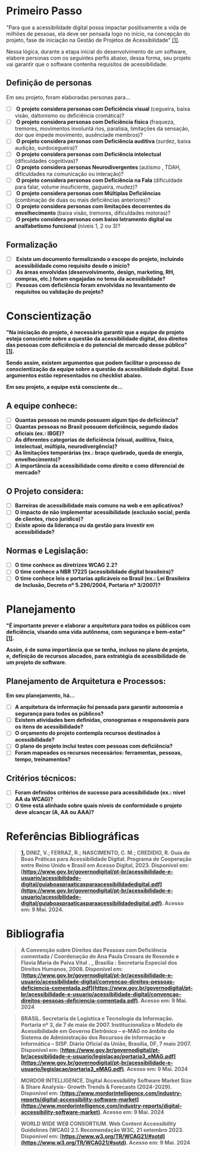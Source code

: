# Primeiro Passo

"Para que a acessibilidade digital possa impactar positivamente a vida de milhões de pessoas, ela deve ser pensada logo no início, na concepção do projeto, fase de iniciação na Gestão de Projetos de Acessibilidade" <a id="TEC1" href="#RP1">[1]</a>.

Nessa lógica, durante a etapa inicial do desenvolvimento de um software, elabore personas com os seguintes perfis abaixo, dessa forma, seu projeto vai garantir que o software contenha requisitos de acessibilidade.

## Definição de personas
Em seu projeto, foram elaboradas personas para... 

- [ ] <b> O projeto considera personas com Deficiência visual </b> (cegueira, baixa visão, daltonismo ou deficiência cromática)?
- [ ] <b> O projeto considera personas com Deficiência física </b> (fraqueza, tremores, movimentos involuntá rios, paralisia, limitações da sensação, dor que impede movimento, ausênciade membros)?
- [ ] <b> O projeto considera personas com Deficiência auditiva </b> (surdez, baixa audição, surdocegueira)?
- [ ] <b> O projeto considera personas com Deficiência intelectual </b> (dificuldades cognitivas)?
- [ ] <b> O projeto considera personas Neurodivergentes </b> (autismo , TDAH, dificuldades na comunicação ou interação)?
- [ ] <b> O projeto considera personas com Deficiência na Fala </b> (dificuldade para falar, volume insuficiente, gagueira, mudez)? 
- [ ] <b> O projeto considera personas com Múltiplas Deficiências </b> (combinação de duas ou mais deficiências anteriores)?
- [ ] <b> O projeto considera personas com limitações decorrentes do envelhecimento </b> (baixa visão, tremores, dificuldades motoras)?
- [ ] <b> O projeto considera personas com baixo letramento digital ou analfabetismo funcional </b> (níveis 1, 2 ou 3)?

## Formalização

- [ ] <b> Existe um documento formalizando o escopo do projeto, incluindo acessibilidade como requisito desde o início?
- [ ] <b> As áreas envolvidas (desenvolvimento, design, marketing, RH, compras, etc.) foram engajadas no tema da acessibilidade?
- [ ] <b> Pessoas com deficiência foram envolvidas no levantamento de requisitos ou validação do projeto?

# Conscientização

"Na iniciação do projeto, é necessário garantir que a equipe de projeto esteja consciente sobre a questão da acessibilidade digital, dos direitos das pessoas com deficiência e do potencial de mercado desse público" <a id="TEC1" href="#RP1">[1]</a>.

Sendo assim, existem argumentos que podem facilitar o processo de conscientização da equipe sobre a questão da acessibilidade digital. Esse argumentos estão representados no checklist abaixo. 

Em seu projeto, a equipe está consciente de...

## A equipe conhece:

- [ ] Quantas pessoas no mundo possuem algum tipo de deficiência?
- [ ] Quantas pessoas no Brasil possuem deficiência, segundo dados oficiais (ex.: IBGE)?
- [ ] As diferentes categorias de deficiência (visual, auditiva, física, intelectual, múltipla, neurodivergência)?
- [ ] As limitações temporárias (ex.: braço quebrado, queda de energia, envelhecimento)?
- [ ] A importância da acessibilidade como direito e como diferencial de mercado?

## O Projeto considera:

- [ ] Barreiras de acessibilidade mais comuns na web e em aplicativos?
- [ ] O impacto de não implementar acessibilidade (exclusão social, perda de clientes, risco jurídico)?
- [ ] Existe apoio da liderança ou da gestão para investir em acessibilidade?

## Normas e Legislação:

- [ ] O time conhece as diretrizes WCAG 2.2?
- [ ] O time conhece a NBR 17225 (acessibilidade digital brasileira)?
- [ ] O time conhece leis e portarias aplicáveis no Brasil (ex.: Lei Brasileira de Inclusão, Decreto nº 5.296/2004, Portaria nº 3/2007)?

# Planejamento

"É importante prever e elaborar a arquitetura para todos os públicos com deficiência, visando uma vida autônoma, com segurança e bem-estar" <a id="TEC1" href="#RP1">[1]</a>.

Assim, é de suma importância que se tenha, incluso no plano de projeto, e, definição de recursos alocados, para estratégia de acessibilidade de um projeto de software. 

## Planejamento de Arquitetura e Processos:
Em seu planejamento, há...

- [ ] A arquitetura da informação foi pensada para garantir autonomia e segurança para todos os públicos?
- [ ] Existem atividades bem definidas, cronogramas e responsáveis para os itens de acessibilidade?
- [ ] O orçamento do projeto contempla recursos destinados à acessibilidade?
- [ ] O plano de projeto inclui testes com pessoas com deficiência?
- [ ] Foram mapeados os recursos necessários: ferramentas, pessoas, tempo, treinamentos?

## Critérios técnicos:
- [ ] Foram definidos critérios de sucesso para acessibilidade (ex.: nível AA da WCAG)?
- [ ] O time está alinhado sobre quais níveis de conformidade o projeto deve alcançar (A, AA ou AAA)?

# Referências Bibliográficas

> <a id="RP1" href="#TEC1">1.</a> DINIZ, V.; FERRAZ, R.; NASCIMENTO, C. M.; CREDIDIO, R. Guia de Boas Práticas para Acessibilidade Digital. Programa de Cooperação entre Reino Unido e Brasil em Acesso Digital, 2023. Disponível em: [https://www.gov.br/governodigital/pt-br/acessibilidade-e-usuario/acessibilidade-digital/guiaboaspraaticasparaacessibilidadedigital.pdf](https://www.gov.br/governodigital/pt-br/acessibilidade-e-usuario/acessibilidade-digital/guiaboaspraaticasparaacessibilidadedigital.pdf). Acesso em: 9 Mai. 2024.

# Bibliografia

> </a> A Convenção sobre Direitos das Pessoas com Deficiência comentada / Coordenação de Ana Paula Crosara de Resende e Flavia Maria de Paiva Vital . _ Brasília : Secretaria Especial dos Direitos Humanos, 2008. Disponível em: [https://www.gov.br/governodigital/pt-br/acessibilidade-e-usuario/acessibilidade-digital/convencao-direitos-pessoas-deficiencia-comentada.pdf](https://www.gov.br/governodigital/pt-br/acessibilidade-e-usuario/acessibilidade-digital/convencao-direitos-pessoas-deficiencia-comentada.pdf). Acesso em: 9 Mai. 2024

> </a> BRASIL. Secretaria de Logística e Tecnologia da Informação. Portaria nº 3, de 7 de maio de 2007. Institucionaliza o Modelo de Acessibilidade em Governo Eletrônico – e-MAG no âmbito do Sistema de Administração dos Recursos de Informação e Informática – SISP. Diário Oficial da União, Brasília, DF, 7 maio 2007. Disponível em: [https://www.gov.br/governodigital/pt-br/acessibilidade-e-usuario/legislacao/portaria3_eMAG.pdf](https://www.gov.br/governodigital/pt-br/acessibilidade-e-usuario/legislacao/portaria3_eMAG.pdf). Acesso em: 9 Mai. 2024

> </a> MORDOR INTELLIGENCE. Digital Accessibility Software Market Size & Share Analysis- Growth Trends & Forecasts (2024-2029). Disponível em: [https://www.mordorintelligence.com/industry-reports/digital-accessibility-software-market](https://www.mordorintelligence.com/industry-reports/digital-accessibility-software-market). Acesso em: 9 Mai. 2024

> </a> WORLD WIDE WEB CONSORTIUM. Web Content Accessibility Guidelines (WCAG) 2.1. Recomendação W3C, 21 setembro 2023. Disponível em: [https://www.w3.org/TR/WCAG21/#sotd](https://www.w3.org/TR/WCAG21/#sotd). Acesso em: 9 Mai. 2024
